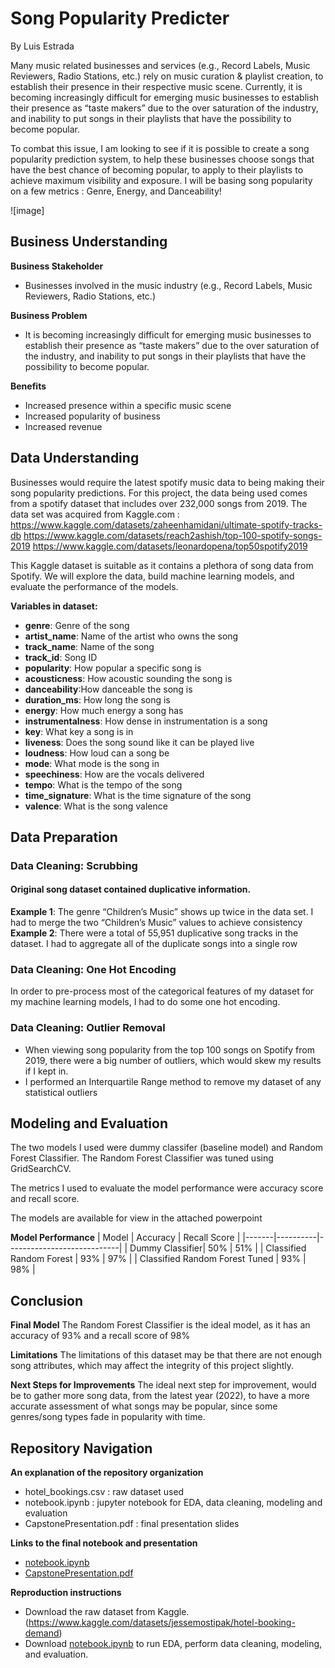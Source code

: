 # Song Popularity Predicter
By Luis Estrada

Many music related businesses and services (e.g., Record Labels, Music Reviewers, Radio Stations, etc.) rely on music curation & playlist creation, to establish their presence in their respective music scene. Currently, it is becoming increasingly difficult for emerging music businesses to establish their presence as “taste makers” due to the over saturation of the industry, and inability to put songs in their playlists that have the possibility to become popular. 

To combat this issue,  I am looking to see if it is possible to create a song popularity prediction system, to help these businesses choose songs that have the best chance of becoming popular, to apply to their playlists to achieve maximum visibility and exposure. I will be basing song popularity on a few metrics : Genre, Energy, and Danceability!


![image]

## Business Understanding

**Business Stakeholder**
- Businesses involved in the music industry (e.g., Record Labels, Music Reviewers, Radio Stations, etc.)

**Business Problem**
- It is becoming increasingly difficult for emerging music businesses to establish their presence as “taste makers” due to the over saturation of the industry, and inability to put songs in their playlists that have the possibility to become popular.

**Benefits**
- Increased presence within a specific music scene
- Increased popularity of business
- Increased revenue

## Data Understanding
Businesses would require the latest spotify music data to being making their song popularity predictions. 
For this project, the data being used comes from a spotify dataset that includes over 232,000 songs from 2019. 
The data set was acquired from Kaggle.com : 
https://www.kaggle.com/datasets/zaheenhamidani/ultimate-spotify-tracks-db
https://www.kaggle.com/datasets/reach2ashish/top-100-spotify-songs-2019
https://www.kaggle.com/datasets/leonardopena/top50spotify2019

This Kaggle dataset is suitable as it contains a plethora of song data from Spotify. We will explore the data, build machine learning models, and evaluate the performance of the models. 

**Variables in dataset:**

- **genre**: Genre of the song
- **artist_name**: Name of the artist who owns the song
- **track_name**: Name of the song
- **track_id**: Song ID
- **popularity**: How popular a specific song is
- **acousticness**: How acoustic sounding the song is
- **danceability**:How danceable the song is
- **duration_ms**: How long the song is
- **energy**: How much energy a song has
- **instrumentalness**: How dense in instrumentation is a song
- **key**: What key a song is in
- **liveness**: Does the song sound like it can be played live
- **loudness**: How loud can a song be
- **mode**: What mode is the song in
- **speechiness**: How are the vocals delivered
- **tempo**: What is the tempo of the song
- **time_signature**: What is the time signature of the song
- **valence**: What is the song valence

## Data Preparation
### Data Cleaning: Scrubbing
#### Original song dataset contained duplicative information.
**Example 1**: The genre “Children’s Music” shows up twice in the data set. I had to merge the two “Children’s Music” values to achieve consistency
**Example 2**: There were a total of 55,951 duplicative song tracks in the dataset. I had to aggregate all of the duplicate songs into a single row
### Data Cleaning: One Hot Encoding
In order to pre-process most of the categorical features of my dataset for my machine learning models, I had to do some one hot encoding.
### Data Cleaning: Outlier Removal
- When viewing song popularity from the top 100 songs on Spotify from 2019, there were a big number of outliers, which would skew my results if I kept in.
- I performed an Interquartile Range method to remove my dataset of any statistical outliers

## Modeling and Evaluation

The two models I used were dummy classifer (baseline model) and Random Forest Classifier. 
The Random Forest Classifier was tuned using GridSearchCV.

The metrics I used to evaluate the model performance were accuracy score and recall score.

The models are available for view in the attached powerpoint

**Model Performance**
| Model | Accuracy | Recall Score |
|-------|----------|----------------------------|
| Dummy Classifier| 50% | 51% |
| Classified Random Forest | 93% | 97% |
| Classified Random Forest Tuned | 93% | 98% |

## Conclusion

**Final Model**
The Random Forest Classifier is the ideal model, as it has an accuracy of 93% and a recall score of 98%

**Limitations**
The limitations of this dataset may be that there are not enough song attributes, which may affect the integrity of this project slightly.

**Next Steps for Improvements**
The ideal next step for improvement, would be to gather more song data, from the latest year (2022), to have a more accurate assessment of what songs may be popular, since some genres/song types fade in popularity with time.

## Repository Navigation

**An explanation of the repository organization**
- hotel_bookings.csv : raw dataset used
- notebook.ipynb : jupyter notebook for EDA, data cleaning, modeling and evaluation
- CapstonePresentation.pdf : final presentation slides

**Links to the final notebook and presentation**
- [notebook.ipynb](.//notebook.ipynb)
- [CapstonePresentation.pdf](.//CapstonePresentation.pdf)

**Reproduction instructions**
- Download the raw dataset from Kaggle. (https://www.kaggle.com/datasets/jessemostipak/hotel-booking-demand)
- Download [notebook.ipynb](.//notebook.ipynb) to run EDA, perform data cleaning, modeling, and evaluation.


